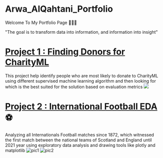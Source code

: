 # Arwa_AlQahtani_Portfolio
Welcome To My Portfolio Page 👩🏻‍💻

"The goal is to transform data into information, and information into insight"

# [Project 1 : Finding Donors for CharityML](https://github.com/ArwaAlqhtani/Finding-Donors-for-CharityML)
This project help identify people who are most likely to donate to CharityML 
using different supervised machine learning algorithm and then looking for which is the best suited for the solution
based on evaluation metrics
![](https://user-images.githubusercontent.com/62897832/127138254-8217e957-650b-41aa-8201-b122d444ba5a.png)



# [Project 2 : International Football EDA](https://github.com/ArwaAlqhtani/-International-Football-EDA) ⚽️
Analyzing all Internationals Football matches since 1872, which witnessed the first match 
between the national teams of Scotland and England until 2021 year 
using exploratory data analysis and drawing tools like plotly and matplotlib
![pic1](https://user-images.githubusercontent.com/62897832/128103066-51fec4cf-a72e-4d92-888a-82366129cdee.png)
![pic2](https://user-images.githubusercontent.com/62897832/128103079-430c29b2-134f-436c-b265-d5e5bacfb401.jpeg)





